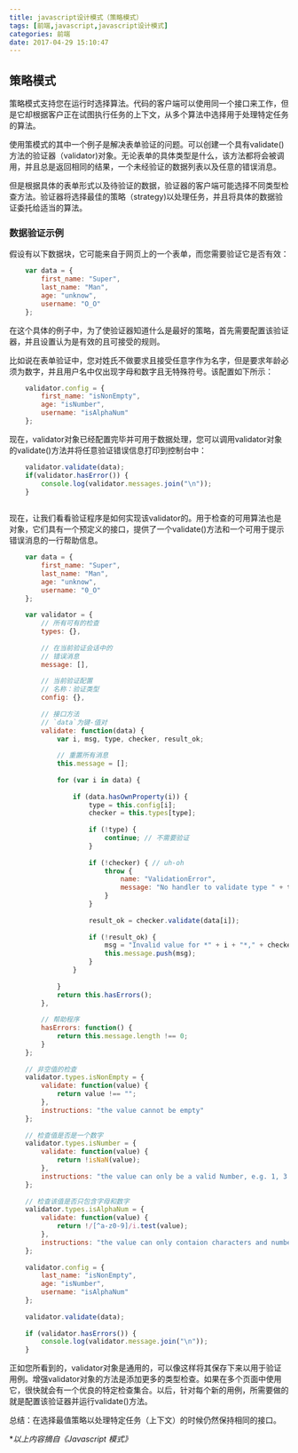 ```yaml
---
title: javascript设计模式（策略模式）
tags: [前端,javascript,javascript设计模式]
categories: 前端
date: 2017-04-29 15:10:47
---
```


## 策略模式

策略模式支持您在运行时选择算法。代码的客户端可以使用同一个接口来工作，但是它却根据客户正在试图执行任务的上下文，从多个算法中选择用于处理特定任务的算法。

使用策模式的其中一个例子是解决表单验证的问题。可以创建一个具有validate()方法的验证器（validator)对象。无论表单的具体类型是什么，该方法都将会被调用，并且总是返回相同的结果，一个未经验证的数据列表以及任意的错误消息。

但是根据具体的表单形式以及待验证的数据，验证器的客户端可能选择不同类型检查方法。验证器将选择最佳的策略（strategy)以处理任务，并且将具体的数据验证委托给适当的算法。

### 数据验证示例

假设有以下数据块，它可能来自于网页上的一个表单，而您需要验证它是否有效：

``` js
	var data = {
		first_name: "Super",
		last_name: "Man",
		age: "unknow",
		username: "O_O"
	};

```
<!-- more -->

在这个具体的例子中，为了使验证器知道什么是最好的策略，首先需要配置该验证器，并且设置认为是有效的且可接受的规则。

比如说在表单验证中，您对姓氏不做要求且接受任意字作为名字，但是要求年龄必须为数字，并且用户名中仅出现字母和数字且无特殊符号。该配置如下所示：

``` js
	validator.config = {
		first_name: "isNonEmpty",
		age: "isNumber",
		username: "isAlphaNum"
	};

```

现在，validator对象已经配置完毕并可用于数据处理，您可以调用validator对象的validate()方法并将任意验证错误信息打印到控制台中：

``` js
	validator.validate(data);
	if(validator.hasError()) {
		console.log(validator.messages.join("\n"));
	}
	
```
现在，让我们看看验证程序是如何实现该validator的。用于检查的可用算法也是对象，它们具有一个预定义的接口，提供了一个validate()方法和一个可用于提示错误消息的一行帮助信息。

``` js
	var data = {
	    first_name: "Super",
	    last_name: "Man",
	    age: "unknow",
	    username: "0_O"
	};
	
	var validator = {
	    // 所有可有的检查
	    types: {},
	
	    // 在当前验证会话中的
	    // 错误消息
	    message: [],
	
	    // 当前验证配置
	    // 名称：验证类型
	    config: {},
	
	    // 接口方法
	    // `data`为键-值对
	    validate: function(data) {
	        var i, msg, type, checker, result_ok;
	
	        // 重置所有消息
	        this.message = [];
	
	        for (var i in data) {
	
	            if (data.hasOwnProperty(i)) {
	                type = this.config[i];
	                checker = this.types[type];
	
	                if (!type) {
	                    continue; // 不需要验证
	                }
	
	                if (!checker) { // uh-oh
	                    throw {
	                        name: "ValidationError",
	                        message: "No handler to validate type " + type
	                    }
	                }
	
	                result_ok = checker.validate(data[i]);
	
	                if (!result_ok) {
	                    msg = "Invalid value for *" + i + "*," + checker.instructions;
	                    this.message.push(msg);
	                }
	            }
	
	        }
	        return this.hasErrors();
	    },
	
	    // 帮助程序
	    hasErrors: function() {
	        return this.message.length !== 0;
	    }
	};
	
	// 非空值的检查
	validator.types.isNonEmpty = {
	    validate: function(value) {
	        return value !== "";
	    },
	    instructions: "the value cannot be empty"
	};
	
	// 检查值是否是一个数字
	validator.types.isNumber = {
	    validate: function(value) {
	        return !isNaN(value);
	    },
	    instructions: "the value can only be a valid Number, e.g. 1, 3.14 or 2017"
	};
	
	// 检查该值是否只包含字母和数字
	validator.types.isAlphaNum = {
	    validate: function(value) {
	        return !/[^a-z0-9]/i.test(value);
	    },
	    instructions: "the value can only contaion characters and numbers, nospeciall symbols"
	};
	
	validator.config = {
	    last_name: "isNonEmpty",
	    age: "isNumber",
	    username: "isAlphaNum"
	};
	
	validator.validate(data);
	
	if (validator.hasErrors()) {
	    console.log(validator.message.join("\n"));
	}

```

正如您所看到的，validator对象是通用的，可以像这样将其保存下来以用于验证用例。增强validator对象的方法是添加更多的类型检查。如果在多个页面中使用它，很快就会有一个优良的特定检查集合。以后，针对每个新的用例，所需要做的就是配置该验证器并运行validate()方法。

总结：在选择最值策略以处理特定任务（上下文）的时候仍然保持相同的接口。

\*_以上内容摘自《Javascript 模式》_